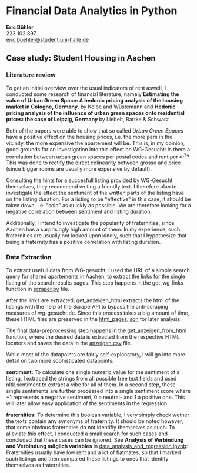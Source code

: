 # Financial Data Analytics in Python

**Eric Bühler**<br>
223 102 897<br>
eric.buehler@student.uni-halle.de<br>



## Case study: Student Housing in Aachen
### Literature review ###
To get an initial overview over the usual indicators of rent aswell, I conducted some research of financial literature, namely **Estimating the value of Urban Green Space: A hedonic pricing analysis of the housing market in Cologne, Germany**. by Kolbe and Wüstemann and **Hedonic pricing analysis of the influence of urban green spaces onto residential prices: the case of Leipzig, Germany** by Liebelt, Bartke & Schwarz

Both of the papers were able to show that so called *Urban Green Spaces* have a positive effect on the housing prices, i.e. the more pars in the vicinity, the more expensive the apartement will be. This is, in my opinion, good grounds for an investigation into this effect on WG-Gesucht: Is there a correlation between urban green spaces per postal codes and rent per $m^2$? This was done to rectify the direct colinearity between grosse and price (since bigger rooms are usually more expensive by default).

Consulting the hints for a succesfull listing provided by WG-Gesucht themselves, they recommend writing a friendly text. I therefore plan to investigate the effect the sentiment of the written parts of the listing have on the listing duration. For a listing to be "effective" in this case, it should be taken down, i.e. "sold" as quickly as possible. We are therefore looking for a negative correlation between sentiment and listing duration.

Additionally, I intend to investigate the popularity of fraternities, since Aachen has a surprisingly high amount of them. In my experience, such fraternities are usually not looked upon kindly, such that I hypothesize that being a fraternity has a positive correlation with listing duration.

### Data Extraction
To extract usefull data from WG-gesucht, I used the URL of a simple search query for shared apartements in Aachen, to extract the links for the single listing of the search results pages. This step happens in the get_wg_links function in [scraper.py](/workspaces/fdap-2024-Big-Eric-Blip/casestudy/student_housing/scraper.py) file.

After the links are extracted, get_anzeigen_html extracts the html of the listings with the help of the ScraperAPI to bypass the anti-scraping measures of wg-gesucht.de. Since this process takes a big amount of time, these HTML files are preserved in the [html_pages.json](/workspaces/fdap-2024-Big-Eric-Blip/casestudy/student_housing/data_analysis/html_pages.json) for later analysis.

The final data-preprocessing step happens in the get_anzeigen_from_html function, where the desired data is extracted from the respective HTML locators and saves the data in the [anzeigen.csv](/workspaces/fdap-2024-Big-Eric-Blip/casestudy/student_housing/data_analysis/anzeigen.csv) file. 

While most of the datapoints are fairly self-explanatory, I will go into more detail on two more sophisticated datapoints:

**sentiment:** To calculate one single numeric value for the sentiment of a listing, I extraced the strings from all possible free text fields and used nltk.sentiment to extract a vibe for all of them. In a second step, these single sentiments are further processed into a single sentiment score where $-1$ represents a negative sentiment, $0$ a neutral- and $1$ a positive one. This will later allow easy application of the sentiments in the regression.

**fraternities:** To determine this boolean variable, I very simply check wether the texts contain any synonyms of fraternity. It should be noted however, that some obvious fraternities do not identifiy themselves as such. To alleviate this effect, I conducted a small search for such cases and concluded that these cases can be ignored. See **Analysis of Verbindung and Verbindung möglich variables** in [data_analysis_and_regression.ipynb](/workspaces/fdap-2024-Big-Eric-Blip/casestudy/student_housing/data_analysis/data_analysis_and_regression.ipynb): Fraternities usually have low rent and a lot of flatmates, so that I marked such listings and then compared these listings to ones that identify themselves as fraternities.